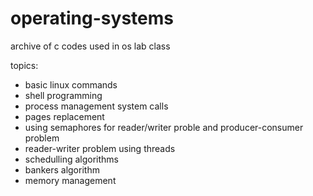 # operating-systems
archive of c codes used in os lab class

topics: 
- basic linux commands
- shell programming
- process management system calls
- pages replacement
- using semaphores for reader/writer proble and producer-consumer problem
- reader-writer problem using threads 
- schedulling algorithms
- bankers algorithm
- memory management 
